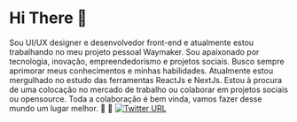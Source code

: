 <h1> Hi There 👋</h1>

Sou UI/UX designer e desenvolvedor front-end e atualmente estou trabalhando no meu projeto pessoal Waymaker. Sou apaixonado por tecnologia, inovação, empreendedorismo e projetos sociais. Busco sempre aprimorar meus conhecimentos e minhas habilidades. Atualmente estou mergulhado no estudo das ferramentas ReactJs e NextJs.  Estou à procura de uma colocação no mercado de trabalho ou colaborar em projetos sociais ou opensource. Toda a colaboração é bem vinda, vamos fazer desse mundo um lugar melhor.  :revolving_hearts: :muscle:
<a href="https://www.linkedin.com/in/felipe-sales-0336a73a/" >
![Twitter URL](https://img.shields.io/twitter/url?color=blue&label=Linkedin&logo=linkedin&logoColor=blue&style=social&url=https%3A%2F%2Fwww.linkedin.com%2Fin%2Ffelipe-sales-0336a73a%2F) 
</a>



<!--
**FelipeLee22/FelipeLee22** is a ✨ _special_ ✨ repository because its `README.md` (this file) appears on your GitHub profile.

Here are some ideas to get you started:

- 🔭 I’m currently working on a personal project the Waymaker
- 🌱 I’m currently learning about reactJs
- 👯 I’m looking to collaborate on ...
- 🤔 I’m looking for help with the Back-end side for the Waymaker
- 💬 Ask me about ...
- 📫 How to reach me: ...
- 😄 Pronouns: ...
- ⚡ Fun fact: ...
-->
